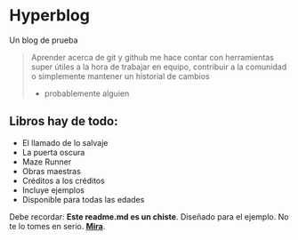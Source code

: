 # Hyperblog 
Un blog de prueba
> Aprender acerca de git y github me hace contar con herramientas super útiles a la hora de trabajar en equipo, contribuir a la comunidad o simplemente mantener un historial de cambios
> - probablemente alguien

## Libros hay de todo:
* El llamado de lo salvaje
* La puerta oscura
* Maze Runner
* Obras maestras
* Créditos a los créditos
* Incluye ejemplos
* Disponible para todas las edades

Debe recordar: **Este readme.md es un chiste**. Diseñado para el ejemplo. No te lo tomes en serio. [**Mira**](https://lichess.org/ "Mira").
